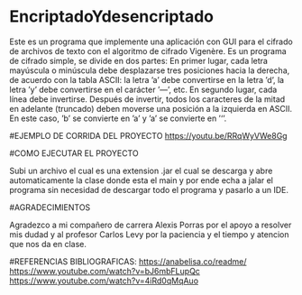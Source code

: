 # EncriptadoYdesencriptado

Este es un programa que implemente una aplicación con GUI para el cifrado de archivos de texto con el algoritmo de cifrado Vigenère.
Es un programa de cifrado simple, se divide en dos partes:
En primer lugar, cada letra mayúscula o minúscula debe desplazarse tres posiciones
hacia la derecha, de acuerdo con la tabla ASCII: la letra ’a’ debe convertirse en la letra
’d’, la letra ’y’ debe convertirse en el carácter ’—’, etc. En segundo lugar, cada línea debe
invertirse. Después de invertir, todos los caracteres de la mitad en adelante (truncado) deben
moverse una posición a la izquierda en ASCII. En este caso, ’b’ se convierte en ’a’ y ’a’ se
convierte en ’‘’.

#EJEMPLO DE CORRIDA DEL PROYECTO
https://youtu.be/RRqWyVWe8Gg

#COMO EJECUTAR EL PROYECTO

Subi un archivo el cual es una extension .jar el cual se descarga y abre automaticamente la clase donde esta el main y por ende
echa a jalar el programa sin necesidad de descargar todo el programa y pasarlo a un IDE.

#AGRADECIMIENTOS

Agradezco a mi compañero de carrera Alexis Porras por el apoyo a resolver mis dudad y al profesor Carlos Levy por la paciencia 
y el tiempo y atencion que nos da en clase.

#REFERENCIAS BIBLIOGRAFICAS:
https://anabelisa.co/readme/
https://www.youtube.com/watch?v=bJ6mbFLupQc
https://www.youtube.com/watch?v=4iRd0qMqAuo
